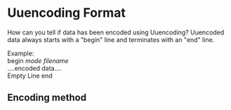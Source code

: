 # Uuencoding Format

How can you tell if data has been encoded using Uuencoding? 
Uuencoded data always starts with a "begin" line and terminates with an "end" line.

Example: <br />
begin *mode filename* <br />
....encoded data.... <br />
Empty Line 
end

## Encoding method
